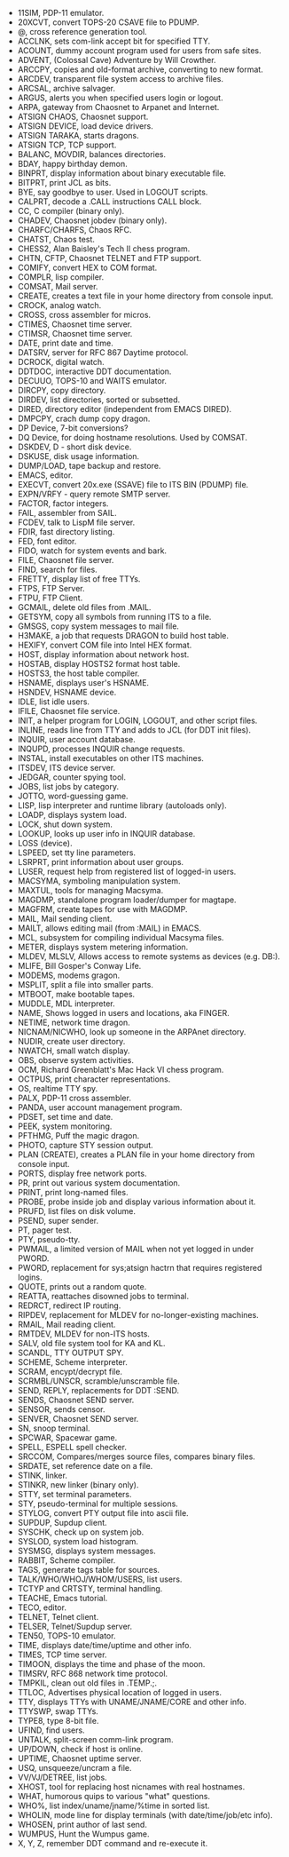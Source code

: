 - 11SIM, PDP-11 emulator.
- 20XCVT, convert TOPS-20 CSAVE file to PDUMP.
- @, cross reference generation tool.
- ACCLNK, sets com-link accept bit for specified TTY.
- ACOUNT, dummy account program used for users from safe sites.
- ADVENT, (Colossal Cave) Adventure by Will Crowther.
- ARCCPY, copies and old-format archive, converting to new format.
- ARCDEV, transparent file system access to archive files.
- ARCSAL, archive salvager.
- ARGUS, alerts you when specified users login or logout.
- ARPA, gateway from Chaosnet to Arpanet and Internet.
- ATSIGN CHAOS, Chaosnet support.
- ATSIGN DEVICE, load device drivers.
- ATSIGN TARAKA, starts dragons.
- ATSIGN TCP, TCP support.
- BALANC, MOVDIR, balances directories.
- BDAY, happy birthday demon.
- BINPRT, display information about binary executable file.
- BITPRT, print JCL as bits.
- BYE, say goodbye to user. Used in LOGOUT scripts.
- CALPRT, decode a .CALL instructions CALL block.
- CC, C compiler (binary only).
- CHADEV, Chaosnet jobdev (binary only).
- CHARFC/CHARFS, Chaos RFC.
- CHATST, Chaos test.
- CHESS2, Alan Baisley's Tech II chess program.
- CHTN, CFTP, Chaosnet TELNET and FTP support.
- COMIFY, convert HEX to COM format.
- COMPLR, lisp compiler.
- COMSAT, Mail server.
- CREATE, creates a text file in your home directory from console input.
- CROCK, analog watch.
- CROSS, cross assembler for micros.
- CTIMES, Chaosnet time server.
- CTIMSR, Chaosnet time server.
- DATE, print date and time.
- DATSRV, server for RFC 867 Daytime protocol.
- DCROCK, digital watch.
- DDTDOC, interactive DDT documentation.
- DECUUO, TOPS-10 and WAITS emulator.
- DIRCPY, copy directory.
- DIRDEV, list directories, sorted or subsetted.
- DIRED, directory editor (independent from EMACS DIRED).
- DMPCPY, crach dump copy dragon.
- DP Device, 7-bit conversions?
- DQ Device, for doing hostname resolutions. Used by COMSAT.
- DSKDEV, D - short disk device.
- DSKUSE, disk usage information.
- DUMP/LOAD, tape backup and restore.
- EMACS, editor.
- EXECVT, convert 20x.exe (SSAVE) file to ITS BIN (PDUMP) file.
- EXPN/VRFY - query remote SMTP server.
- FACTOR, factor integers.
- FAIL, assembler from SAIL.
- FCDEV, talk to LispM file server.
- FDIR, fast directory listing.
- FED, font editor.
- FIDO, watch for system events and bark.
- FILE, Chaosnet file server.
- FIND, search for files.
- FRETTY, display list of free TTYs.
- FTPS, FTP Server.
- FTPU, FTP Client.
- GCMAIL, delete old files from .MAIL.
- GETSYM, copy all symbols from running ITS to a file.
- GMSGS, copy system messages to mail file.
- H3MAKE, a job that requests DRAGON to build host table.
- HEXIFY, convert COM file into Intel HEX format.
- HOST, display information about network host.
- HOSTAB, display HOSTS2 format host table.
- HOSTS3, the host table compiler.
- HSNAME, displays user's HSNAME.
- HSNDEV, HSNAME device.
- IDLE, list idle users.
- IFILE, Chaosnet file service.
- INIT, a helper program for LOGIN, LOGOUT, and other script files.
- INLINE, reads line from TTY and adds to JCL (for DDT init files).
- INQUIR, user account database.
- INQUPD, processes INQUIR change requests.
- INSTAL, install executables on other ITS machines.
- ITSDEV, ITS device server.
- JEDGAR, counter spying tool.
- JOBS, list jobs by category.
- JOTTO, word-guessing game.
- LISP, lisp interpreter and runtime library (autoloads only).
- LOADP, displays system load.
- LOCK, shut down system.
- LOOKUP, looks up user info in INQUIR database.
- LOSS (device).
- LSPEED, set tty line parameters.
- LSRPRT, print information about user groups.
- LUSER, request help from registered list of logged-in users.
- MACSYMA, symboling manipulation system.
- MAXTUL, tools for managing Macsyma.
- MAGDMP, standalone program loader/dumper for magtape.
- MAGFRM, create tapes for use with MAGDMP.
- MAIL, Mail sending client.
- MAILT, allows editing mail (from :MAIL) in EMACS.
- MCL, subsystem for compiling individual Macsyma files.
- METER, displays system metering information.
- MLDEV, MLSLV, Allows access to remote systems as devices (e.g. DB:).
- MLIFE, Bill Gosper's Conway Life.
- MODEMS, modems gragon.
- MSPLIT, split a file into smaller parts.
- MTBOOT, make bootable tapes.
- MUDDLE, MDL interpreter.
- NAME, Shows logged in users and locations, aka FINGER.
- NETIME, network time dragon.
- NICNAM/NICWHO, look up someone in the ARPAnet directory.
- NUDIR, create user directory.
- NWATCH, small watch display.
- OBS, observe system activities.
- OCM, Richard Greenblatt's Mac Hack VI chess program.
- OCTPUS, print character representations.
- OS, realtime TTY spy.
- PALX, PDP-11 cross assembler.
- PANDA, user account management program.
- PDSET, set time and date.
- PEEK, system monitoring.
- PFTHMG, Puff the magic dragon.
- PHOTO, capture STY session output.
- PLAN (CREATE), creates a PLAN file in your home directory from console input.
- PORTS, display free network ports.
- PR, print out various system documentation.
- PRINT, print long-named files.
- PROBE, probe inside job and display various information about it.
- PRUFD, list files on disk volume.
- PSEND, super sender.
- PT, pager test.
- PTY, pseudo-tty.
- PWMAIL, a limited version of MAIL when not yet logged in under PWORD.
- PWORD, replacement for sys;atsign hactrn that requires registered logins.
- QUOTE, prints out a random quote.
- REATTA, reattaches disowned jobs to terminal.
- REDRCT, redirect IP routing.
- RIPDEV, replacement for MLDEV for no-longer-existing machines.
- RMAIL, Mail reading client.
- RMTDEV, MLDEV for non-ITS hosts.
- SALV, old file system tool for KA and KL.
- SCANDL, TTY OUTPUT SPY.
- SCHEME, Scheme interpreter.
- SCRAM, encypt/decrypt file.
- SCRMBL/UNSCR, scramble/unscramble file.
- SEND, REPLY, replacements for DDT :SEND.
- SENDS, Chaosnet SEND server.
- SENSOR, sends censor.
- SENVER, Chaosnet SEND server.
- SN, snoop terminal.
- SPCWAR, Spacewar game.
- SPELL, ESPELL spell checker.
- SRCCOM, Compares/merges source files, compares binary files.
- SRDATE, set reference date on a file.
- STINK, linker.
- STINKR, new linker (binary only).
- STTY, set terminal parameters.
- STY, pseudo-terminal for multiple sessions.
- STYLOG, convert PTY output file into ascii file.
- SUPDUP, Supdup client.
- SYSCHK, check up on system job.
- SYSLOD, system load histogram.
- SYSMSG, displays system messages.
- RABBIT, Scheme compiler.
- TAGS, generate tags table for sources.
- TALK/WHO/WHOJ/WHOM/USERS, list users.
- TCTYP and CRTSTY, terminal handling.
- TEACHE, Emacs tutorial.
- TECO, editor.
- TELNET, Telnet client.
- TELSER, Telnet/Supdup server.
- TEN50, TOPS-10 emulator.
- TIME, displays date/time/uptime and other info.
- TIMES, TCP time server.
- TIMOON, displays the time and phase of the moon.
- TIMSRV, RFC 868 network time protocol.
- TMPKIL, clean out old files in .TEMP.;.
- TTLOC, Advertises physical location of logged in users.
- TTY, displays TTYs with UNAME/JNAME/CORE and other info.
- TTYSWP, swap TTYs.
- TYPE8, type 8-bit file.
- UFIND, find users.
- UNTALK, split-screen comm-link program.
- UP/DOWN, check if host is online.
- UPTIME, Chaosnet uptime server.
- USQ, unsqueeze/uncram a file.
- VV/VJ/DETREE, list jobs.
- XHOST, tool for replacing host nicnames with real hostnames.
- WHAT, humorous quips to various "what" questions.
- WHO%, list index/uname/jname/%time in sorted list.
- WHOLIN, mode line for display terminals (with date/time/job/etc info).
- WHOSEN, print author of last send.
- WUMPUS, Hunt the Wumpus game.
- X, Y, Z, remember DDT command and re-execute it.
